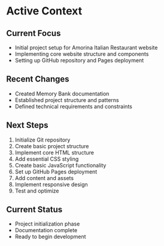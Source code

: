 # Active Context

## Current Focus
- Initial project setup for Amorina Italian Restaurant website
- Implementing core website structure and components
- Setting up GitHub repository and Pages deployment

## Recent Changes
- Created Memory Bank documentation
- Established project structure and patterns
- Defined technical requirements and constraints

## Next Steps
1. Initialize Git repository
2. Create basic project structure
3. Implement core HTML structure
4. Add essential CSS styling
5. Create basic JavaScript functionality
6. Set up GitHub Pages deployment
7. Add content and assets
8. Implement responsive design
9. Test and optimize

## Current Status
- Project initialization phase
- Documentation complete
- Ready to begin development
